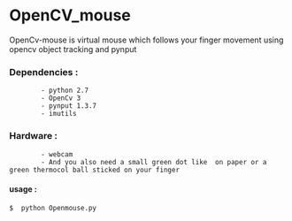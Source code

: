 # OpenCV_mouse
OpenCv-mouse is virtual mouse which follows your finger movement using opencv object tracking and pynput

### Dependencies : 
            - python 2.7
            - OpenCv 3
            - pynput 1.3.7
            - imutils
### Hardware : 
            - webcam
            - And you also need a small green dot like  on paper or a green thermocol ball sticked on your finger 

#### usage :
`$  python Openmouse.py`
